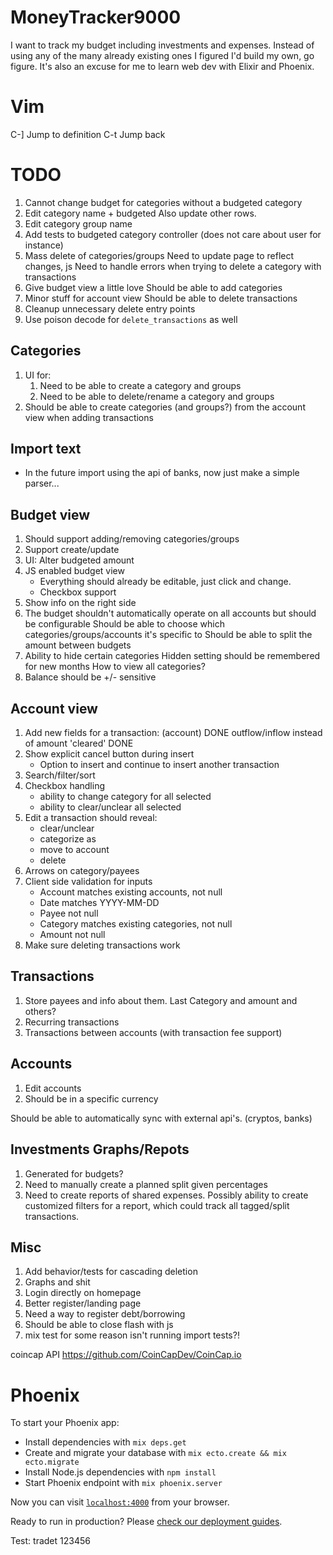 # MoneyTracker9000

I want to track my budget including investments and expenses. Instead of using any of the many already existing ones I figured I'd build my own, go figure. It's also an excuse for me to learn web dev with Elixir and Phoenix.

# Vim

C-]     Jump to definition
C-t     Jump back

# TODO
1. Cannot change budget for categories without a budgeted category
1. Edit category name + budgeted
    Also update other rows.
1. Edit category group name
1. Add tests to budgeted category controller (does not care about user for instance)
1. Mass delete of categories/groups
    Need to update page to reflect changes, js
    Need to handle errors when trying to delete a category with transactions
1. Give budget view a little love
    Should be able to add categories
1. Minor stuff for account view
    Should be able to delete transactions
1. Cleanup unnecessary delete entry points
1. Use poison decode for `delete_transactions` as well

## Categories
1. UI for:
    1. Need to be able to create a category and groups
    1. Need to be able to delete/rename a category and groups
1. Should be able to create categories (and groups?) from the account view when adding transactions

## Import text
* In the future import using the api of banks, now just make a simple parser...

## Budget view
1. Should support adding/removing categories/groups
1. Support create/update
1. UI: Alter budgeted amount
1. JS enabled budget view
    + Everything should already be editable, just click and change.
    + Checkbox support
1. Show info on the right side
1. The budget shouldn't automatically operate on all accounts but should be configurable
    Should be able to choose which categories/groups/accounts it's specific to
    Should be able to split the amount between budgets
1. Ability to hide certain categories
    Hidden setting should be remembered for new months
    How to view all categories?
1. Balance should be +/- sensitive

## Account view
1. Add new fields for a transaction:
    (account)                           DONE
    outflow/inflow instead of amount
    'cleared'                           DONE
1. Show explicit cancel button during insert
    * Option to insert and continue to insert another transaction
1. Search/filter/sort
1. Checkbox handling
    + ability to change category for all selected
    + ability to clear/unclear all selected
1. Edit a transaction should reveal:
    + clear/unclear
    + categorize as
    + move to account
    + delete
1. Arrows on category/payees
1. Client side validation for inputs
    + Account matches existing accounts, not null
    + Date matches YYYY-MM-DD
    + Payee not null
    + Category matches existing categories, not null
    + Amount not null
1. Make sure deleting transactions work

## Transactions
1. Store payees and info about them. Last Category and amount and others?
1. Recurring transactions
1. Transactions between accounts (with transaction fee support)

## Accounts
1. Edit accounts
1. Should be in a specific currency

Should be able to automatically sync with external api's. (cryptos, banks)

## Investments Graphs/Repots
1. Generated for budgets?
1. Need to manually create a planned split given percentages
1. Need to create reports of shared expenses.
    Possibly ability to create customized filters for a report, which could track all tagged/split transactions.

## Misc
1. Add behavior/tests for cascading deletion
1. Graphs and shit
1. Login directly on homepage
1. Better register/landing page
1. Need a way to register debt/borrowing
1. Should be able to close flash with js
1. mix test for some reason isn't running import tests?!

coincap API <https://github.com/CoinCapDev/CoinCap.io>

# Phoenix

To start your Phoenix app:

  * Install dependencies with `mix deps.get`
  * Create and migrate your database with `mix ecto.create && mix ecto.migrate`
  * Install Node.js dependencies with `npm install`
  * Start Phoenix endpoint with `mix phoenix.server`

Now you can visit [`localhost:4000`](http://localhost:4000) from your browser.

Ready to run in production? Please [check our deployment guides](http://www.phoenixframework.org/docs/deployment).

Test: tradet 123456

